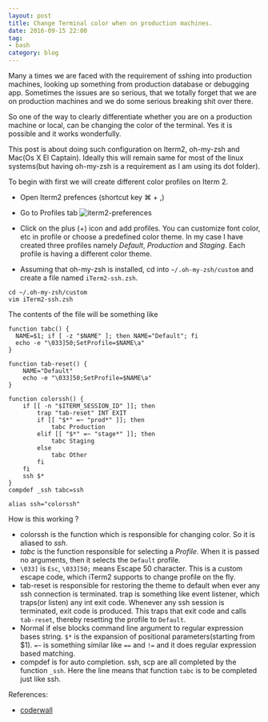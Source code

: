 ```yaml
---
layout: post
title: Change Terminal color when on production machines.
date: 2016-09-15 22:00
tag:
- bash
category: blog
---
```


Many a times we are faced with the requirement of sshing into production machines, looking up something from production database
or debugging app. Sometimes the issues are so serious, that we totally forget that we are on production machines and we do some
serious breaking shit over there.

So one of the way to clearly differentiate whether you are on a production machine or local, can be changing the color of the terminal.
Yes it is possible and it works wonderfully.

This post is about doing such configuration on Iterm2, oh-my-zsh and Mac(Os X El Captain). Ideally this will remain same for most of the
linux systems(but having oh-my-zsh is a requirement as I am using its dot folder).

To begin with first we will create different color profiles on Iterm 2.

* Open Iterm2 prefences (shortcut key ⌘ + ,)
* Go to Profiles tab ![iterm2-preferences](/public/img/iterm2-pref.png)
* Click on the plus (+) icon and add profiles. You can customize font color, etc in profile or choose a predefined color theme. In my case I have created three profiles namely _Default_, _Production_ and _Staging_. Each profile is having a different color theme.

* Assuming that oh-my-zsh is installed, cd into `~/.oh-my-zsh/custom` and create a file named `iTerm2-ssh.zsh`.

```
cd ~/.oh-my-zsh/custom
vim iTerm2-ssh.zsh
```

The contents of the file will be something like

```
function tabc() {
  NAME=$1; if [ -z "$NAME" ]; then NAME="Default"; fi
  echo -e "\033]50;SetProfile=$NAME\a"
}

function tab-reset() {
    NAME="Default"
    echo -e "\033]50;SetProfile=$NAME\a"
}

function colorssh() {
    if [[ -n "$ITERM_SESSION_ID" ]]; then
        trap "tab-reset" INT EXIT
        if [[ "$*" =~ "prod*" ]]; then
            tabc Production
        elif [[ "$*" =~ "stage*" ]]; then
            tabc Staging
        else
            tabc Other
        fi
    fi
    ssh $*
}
compdef _ssh tabc=ssh

alias ssh="colorssh"
```

How is this working ?

* colorssh is the function which is responsible for changing color. So it is aliased to _ssh_.
* _tabc_ is the function responsible for selecting a _Profile_. When it is passed no arguments, then
it selects the `Default` profile.
* `\033]` is `Esc`, `\033]50;` means Escape 50 character. This is a custom escape code, which iTerm2 supports
to change profile on the fly.
* tab-reset is responsible for restoring the theme to default when ever any ssh connection is terminated. trap is
something like event listener, which traps(or listen) any int exit code. Whenever any ssh session is terminated,
exit code is produced. This traps that exit code and calls `tab-reset`, thereby resetting the profile to `Default`.
* Normal if else blocks command line argument to regular expression bases string. `$*` is the expansion of positional
parameters(starting from $1). `=~` is something similar like `==` and `!=` and it does regular expression based matching.
* compdef is for auto completion. ssh, scp are all completed by the function `_ssh`. Here the line means that function `tabc`
is to be completed just like ssh.


References:
* [coderwall](https://coderwall.com/p/t7a-tq/change-terminal-color-when-ssh-from-os-x)

